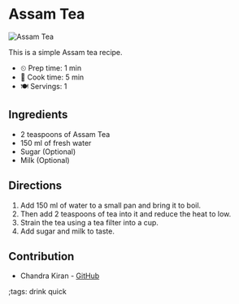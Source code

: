 # Assam Tea

![Assam Tea](pix/assam-tea.webp)

This is a simple Assam tea recipe.

- ⏲ Prep time: 1 min
- 🍳 Cook time: 5 min
- 🍽 Servings: 1

## Ingredients

- 2 teaspoons of Assam Tea
- 150 ml of fresh water
- Sugar (Optional)
- Milk (Optional)

## Directions

1. Add 150 ml of water to a small pan and bring it to boil.
2. Then add 2 teaspoons of tea into it and reduce the heat to low.
3. Strain the tea using a tea filter into a cup.
4. Add sugar and milk to taste.

## Contribution

- Chandra Kiran - [GitHub](https://github.com/ackr-8)

;tags: drink quick
